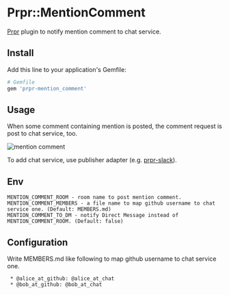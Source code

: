 # Prpr::MentionComment
[Prpr](https://github.com/mzp/prpr) plugin to notify mention comment to chat service.

## Install

Add this line to your application's Gemfile:

```ruby
# Gemfile
gem 'prpr-mention_comment'
```

## Usage
When some comment containing mention is posted, the comment request is post to chat service, too.

![mention comment](https://raw.githubusercontent.com/mzp/prpr-mention_comment/master/mention.png)

To add chat service, use publisher adapter (e.g. [prpr-slack](https://github.com/mzp/prpr-slack)).

## Env
```
MENTION_COMMENT_ROOM - room name to post mention comment.
MENTION_COMMENT_MEMBERS - a file name to map github username to chat service one. (Default: MEMBERS.md)
MENTION_COMMENT_TO_DM - notify Direct Message instead of MENTION_COMMENT_ROOM. (Default: false)
```

## Configuration
Write MEMBERS.md like following to map github username to chat service one.

```
 * @alice_at_github: @alice_at_chat
 * @bob_at_github: @bob_at_chat
```
